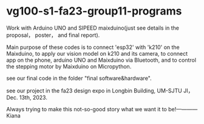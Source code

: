 # vg100-s1-fa23-group11-programs

Work with Arduino UNO and SIPEED maixduino(just see details in the proposal， poster， and final report).

Main purpose of these codes is to connect 'esp32' with 'k210' on the Maixduino, to apply our vision model on k210 and its camera, to connect app on the phone, arduino UNO and Maixduino via Bluetooth, and to control the stepping motor by Maixduino on Micropython.

see our final code in the folder "final software&hardware".

see our project in the fa23 design expo in Longbin Building, UM-SJTU JI， Dec. 13th, 2023.

Always trying to make this not-so-good story what we want it to be!————Kiana

